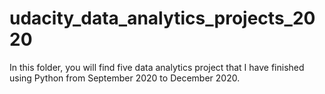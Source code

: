 # udacity_data_analytics_projects_2020

In this folder, you will find five data analytics project that I have finished using Python from September 2020 to December 2020. 
